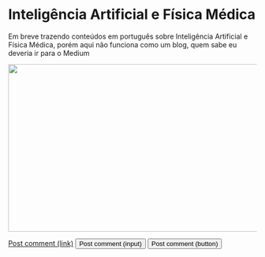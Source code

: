 # Inteligência Artificial e Física Médica

Em breve trazendo conteúdos em português sobre Inteligência Artificial e Física Médica, porém aqui não funciona como um blog, quem sabe eu deveria ir para o Medium

<img src="https://user-images.githubusercontent.com/65023174/220431778-34d2c825-aefb-4fa4-8585-6177f8f4c0d7.png" width="600" height="340">

<a href="Adam.md" class="button">Post comment (link)</a>
<input class="button" type="submit" value="Post comment (input)">
<button class="button" type="submit">Post comment (button)</button>
